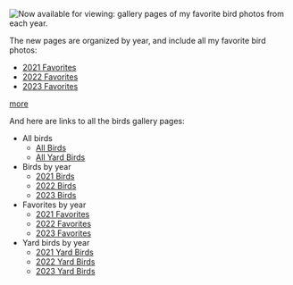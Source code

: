 
<!-- Copyright 2022 Phil Thompson. All Rights Reserved.  As noted in the License section of this repository's readme.md file, this file and its corresponding public HTML file, and all other articles, article files, and images, are distributed under traditional copyright.  The repository source code and other files are distributed under the MIT license. -->

[//]: # (gen-title: Birds Favorites Pages)

[//]: # (gen-title-url: Birds-Favorites-Pages)

[//]: # (gen-keywords: photography, birds, birding, sqlite, pyexiftool, SQL)

[//]: # (gen-description: Links to new gallery pages for my favorite bird photos from each year.)

[//]: # (gen-meta-end)

<a href="${THIS_ARTICLE}"><img style="float: left" class="width-resp-50-100" src="${SITE_ROOT_REL}/s/img/2022/2022-06-17-090835-50-R6PT3006-sm.jpg"/></a> Now available for viewing: gallery pages of my favorite bird photos from each year.

<p style="clear: both">The new pages are organized by year, and include all my favorite bird photos:</p>

* <a href="${SITE_ROOT_REL}/birds/favorites-2021.html">2021 Favorites</a>
* <a href="${SITE_ROOT_REL}/birds/favorites-2022.html">2022 Favorites</a>
* <a href="${SITE_ROOT_REL}/birds/favorites-2023.html">2023 Favorites</a>

[more](more://)

<p>And here are links to all the birds gallery pages:</p>

* All birds
  * <a href="${SITE_ROOT_REL}/birds">All Birds</a>
  * <a href="${SITE_ROOT_REL}/birds/home.html">All Yard Birds</a>
* Birds by year
  * <a href="${SITE_ROOT_REL}/birds/2021.html">2021 Birds</a>
  * <a href="${SITE_ROOT_REL}/birds/2022.html">2022 Birds</a>
  * <a href="${SITE_ROOT_REL}/birds/2023.html">2023 Birds</a>
* Favorites by year
  * <a href="${SITE_ROOT_REL}/birds/favorites-2021.html">2021 Favorites</a>
  * <a href="${SITE_ROOT_REL}/birds/favorites-2022.html">2022 Favorites</a>
  * <a href="${SITE_ROOT_REL}/birds/favorites-2023.html">2023 Favorites</a>
* Yard birds by year
  * <a href="${SITE_ROOT_REL}/birds/home-2021.html">2021 Yard Birds</a>
  * <a href="${SITE_ROOT_REL}/birds/home-2022.html">2022 Yard Birds</a>
  * <a href="${SITE_ROOT_REL}/birds/home-2023.html">2023 Yard Birds</a>
